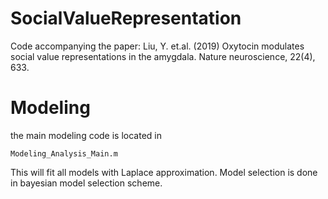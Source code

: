 # SocialValueRepresentation
Code accompanying the paper: Liu, Y. et.al. (2019) Oxytocin modulates social value representations in the amygdala. Nature neuroscience, 22(4), 633.

# Modeling
the main modeling code is located in

``` Modeling_Analysis_Main.m ```

This will fit all models with Laplace approximation. Model selection is done in bayesian model selection scheme. 

